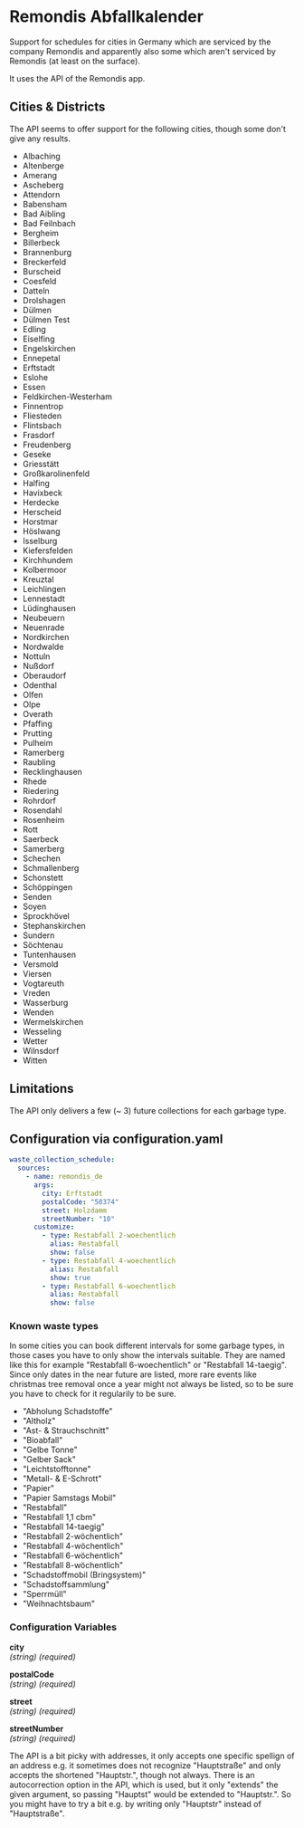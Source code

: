 # Remondis Abfallkalender

Support for schedules for cities in Germany which are serviced by the company Remondis and apparently also some which aren't serviced by Remondis (at least on the surface).

It uses the API of the Remondis app.

## Cities & Districts

The API seems to offer support for the following cities, though some don't give any results.

<!--Begin of cities section-->
- Albaching
- Altenberge
- Amerang
- Ascheberg
- Attendorn
- Babensham
- Bad Aibling
- Bad Feilnbach
- Bergheim
- Billerbeck
- Brannenburg
- Breckerfeld
- Burscheid
- Coesfeld
- Datteln
- Drolshagen
- Dülmen
- Dülmen Test
- Edling
- Eiselfing
- Engelskirchen
- Ennepetal
- Erftstadt
- Eslohe
- Essen
- Feldkirchen-Westerham
- Finnentrop
- Fliesteden
- Flintsbach
- Frasdorf
- Freudenberg
- Geseke
- Griesstätt
- Großkarolinenfeld
- Halfing
- Havixbeck
- Herdecke
- Herscheid
- Horstmar
- Höslwang
- Isselburg
- Kiefersfelden
- Kirchhundem
- Kolbermoor
- Kreuztal
- Leichlingen
- Lennestadt
- Lüdinghausen
- Neubeuern
- Neuenrade
- Nordkirchen
- Nordwalde
- Nottuln
- Nußdorf
- Oberaudorf
- Odenthal
- Olfen
- Olpe
- Overath
- Pfaffing
- Prutting
- Pulheim
- Ramerberg
- Raubling
- Recklinghausen
- Rhede
- Riedering
- Rohrdorf
- Rosendahl
- Rosenheim
- Rott
- Saerbeck
- Samerberg
- Schechen
- Schmallenberg
- Schonstett
- Schöppingen
- Senden
- Soyen
- Sprockhövel
- Stephanskirchen
- Sundern
- Söchtenau
- Tuntenhausen
- Versmold
- Viersen
- Vogtareuth
- Vreden
- Wasserburg
- Wenden
- Wermelskirchen
- Wesseling
- Wetter
- Wilnsdorf
- Witten
<!--End of cities section-->


## Limitations

The API only delivers a few (~ 3) future collections for each garbage type.

## Configuration via configuration.yaml

```yaml
waste_collection_schedule:
  sources:
    - name: remondis_de
      args:
        city: Erftstadt
        postalCode: "50374"
        street: Holzdamm
        streetNumber: "10"
      customize:
        - type: Restabfall 2-woechentlich
          alias: Restabfall
          show: false
        - type: Restabfall 4-woechentlich
          alias: Restabfall
          show: true
        - type: Restabfall 6-woechentlich
          alias: Restabfall
          show: false
```

### Known waste types

In some cities you can book different intervals for some garbage types, in those cases you have to only show the intervals suitable. They are named like this for example "Restabfall 6-woechentlich" or "Restabfall 14-taegig".
Since only dates in the near future are listed, more rare events like christmas tree removal once a year might not always be listed, so to be sure you have to check for it regularily to be sure.

<!--Begin of waste_types section-->
- "Abholung Schadstoffe"
- "Altholz"
- "Ast- & Strauchschnitt"
- "Bioabfall"
- "Gelbe Tonne"
- "Gelber Sack"
- "Leichtstofftonne"
- "Metall- & E-Schrott"
- "Papier"
- "Papier Samstags Mobil"
- "Restabfall"
- "Restabfall 1,1 cbm"
- "Restabfall 14-taegig"
- "Restabfall 2-wöchentlich"
- "Restabfall 4-wöchentlich"
- "Restabfall 6-wöchentlich"
- "Restabfall 8-wöchentlich"
- "Schadstoffmobil (Bringsystem)"
- "Schadstoffsammlung"
- "Sperrmüll"
- "Weihnachtsbaum"
<!--End of waste_types section-->

### Configuration Variables

**city**  
*(string) (required)*

**postalCode**  
*(string) (required)*

**street**  
*(string) (required)*

**streetNumber**  
*(string) (required)*

The API is a bit picky with addresses, it only accepts one specific spellign of an address e.g. it sometimes does not recognize "Hauptstraße" and only accepts the shortened "Hauptstr.", though not always.
There is an autocorrection option in the API, which is used, but it only "extends" the given argument, so passing "Hauptst" would be extended to "Hauptstr.".
So you might have to try a bit e.g. by writing only "Hauptstr" instead of "Hauptstraße".
